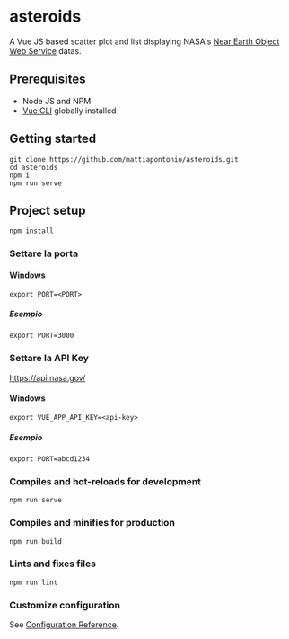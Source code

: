 # asteroids

A Vue JS based scatter plot and list displaying NASA's [Near Earth Object Web Service](https://api.nasa.gov/) datas.

## Prerequisites

- Node JS and NPM
- [Vue CLI](https://cli.vuejs.org/) globally installed

## Getting started
```
git clone https://github.com/mattiapontonio/asteroids.git
cd asteroids
npm i
npm run serve
```

## Project setup
```
npm install
```
### Settare la porta

#### Windows
```
export PORT=<PORT>
```

##### Esempio

```
export PORT=3000
```

### Settare la API Key
https://api.nasa.gov/

#### Windows
```
export VUE_APP_API_KEY=<api-key>
```

##### Esempio

```
export PORT=abcd1234
```

### Compiles and hot-reloads for development
```
npm run serve
```

### Compiles and minifies for production
```
npm run build
```

### Lints and fixes files
```
npm run lint
```

### Customize configuration
See [Configuration Reference](https://cli.vuejs.org/config/).